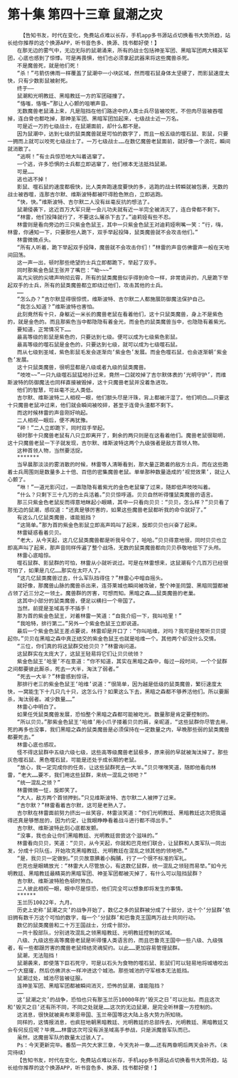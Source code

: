 # 第十集 第四十三章 鼠潮之灾
        【告知书友，时代在变化，免费站点难以长存，手机app多书源站点切换看书大势所趋，站长给你推荐的这个换源APP，听书音色多、换源、找书都好使！】
       在那无边的雾气中，无边无际的鼠潮涌来，所有的战士包括神圣军团、黑暗军团两大精英军团，心底也感到了惊悸。可是再畏惧，他们也必须拿起武器来将这些魔兽杀死。
       不是魔兽死，就是他们死！
       “杀！”弓箭仿佛雨一样覆盖了鼠潮中一小块区域，然而噬石鼠身体太坚硬了，而影鼠速度太快，只有少数影鼠被射死。
       终于——
       鼠潮和光明教廷、黑暗教廷一方的军团碰撞了。
       “恪嗤，恪嗤~”那让人心颤的咀嚼声音。
       无数魔兽老鼠涌上来，凡是阻挡在他们路途中的人类士兵尽皆被咬死，不但肉尽皆被吞噬掉，连白骨也都吃掉，那神圣军团、黑暗军团加起来，七级战士近一万名。
       可是近一万的七级战士，在鼠潮面前，却什么都不是。
       因为鼠潮中，达到七级的鼠类魔兽就是可怕的数字了，而且一般五级的噬石鼠、影鼠，只要一拥而上就可以咬死七级战士了。一万七级战士……在数亿魔兽老鼠面前，就好像一个浪花，瞬间就消散了。
       “逃啊！”有士兵惊恐地大叫着逃窜了。
       一个逃，许多恐惧的士兵都立即逃窜了，他们根本无法抵挡鼠潮。
       可是……
       逃也逃不掉！
       影鼠、噬石鼠的速度都极快，比人类奔跑速度要快的多，逃跑的战士转瞬就被包裹，无数的战士被吞噬，连那吉尔默、维斯波特都被吓得脸色煞白，立即逃跑。
       “快，快。”维斯波特、吉尔默二人没有丝毫反抗的想法了。
       鼠潮侵袭下，这近百万大军只是一会儿功夫就有近一半完全被消灭了，连白骨都不剩下。
       “林雷，他们投降就行了，不要这么屠杀下去了。”迪莉娅有些不忍。
       林雷则是看向旁边的三只紫金色鼠王，其中一只紫金色鼠王对迪莉娅咧嘴一笑：“行，嗨，林雷，你通知一下，只要那些人跪下，双手举起投降，鼠类魔兽就不会攻击他们。”
       林雷微微点头。
       “所有人听着，跪下举起双手投降，魔兽就不会攻击你们！”林雷的声音仿佛雷声一般在天地间回荡。
       这一声一出，顿时那些绝望的士兵立即都跪下，举起了双手。
       同时那紫金色鼠王张开了嘴巴：“呦~~~”
       高亢尖锐的尖啸声响彻云霄，所有的鼠类魔兽似乎得到命令一样，非常诡异的，凡是跪下举起双手的士兵，所有的鼠类魔兽都立即绕过他们，攻击其他的士兵。
       ……
       “怎么办？”吉尔默显得很惊慌，维斯波特、吉尔默二人都施展防御魔法保护自己。
       “我怎么知道？”维斯波特也害怕。
       此刻竟然有十只，身躯近一米长的魔兽老鼠在看着他们，这十只鼠类魔兽，身上不是紫色的，就是金色的。而且那紫色当中都隐隐有着金光，而金色的鼠类魔兽当中，也隐隐有着紫光。
       要知道，正常情况下……
       最高等级的影鼠是紫色的，只要达到七级。便可以成为七级紫色影鼠。
       最高等级的噬石鼠是金色的，只要达到七级，就可以成为七级噬石鼠。
       而从七级到圣域，紫色影鼠毛发会逐渐向‘紫金色’发展。而金色噬石鼠，也会逐渐朝‘紫金色’发展。
       这十只鼠类魔兽，很明显都是八级或者九级的鼠类魔兽。
       “吱吱~~”一只九级噬石鼠猛地扑过来，竟然一口就咬掉了吉尔默体表的‘光明守护’，而维斯波特的防御魔法也同样直接被毁掉，这十只魔兽老鼠并没着急进攻。
       他们的智慧，可丝毫不比人类低。
       吉尔默、维斯波特二人相视一眼，他们额头尽是汗珠，背上都被汗湿了。他们明白……只要这十只魔兽老鼠冲过来，他们就会瞬间被咬碎，甚至于连骨头渣都不剩下。
       而这时候林雷的声音刚好响起。
       二人相视一眼后，便不再犹豫。
       “砰！”二人立即跪下，同时双手举起。
       顿时那十只魔兽老鼠有八只立即离开了，剩余的两只则是在这看着他们。魔兽老鼠很聪明，这十只魔兽老鼠一下子就发现，吉尔默、维斯波特这两个九级强者是敌方首领人物。
       这种首领人物，当然要活捉。
       *******
       当早晨那淡淡的雾消散的时候，林雷等人清晰看到，那大量正跪着的敌方士兵，而在这些跪着士兵周围则是数量多上十倍、百倍的密集魔兽老鼠。单单那种数量造成的‘视觉效果’，就让人心颤了。
       “咻！”一道光影闪过，一直隐隐有着紫光的金色老鼠窜了过来，随即低声吱吱叫着。
       “什么？只剩下三十几万的士兵活着。”贝贝惊呼道。贝贝自然听得懂鼠类魔兽的语言。
       那三只紫金色老鼠反而得意地眯起小眼睛，其中一只看向贝贝：“贝贝，怎么样？”贝贝看了那无边的鼠潮，感叹道：“还真是够厉害的，如果这些魔兽老鼠都听我的命令就好了。”
       有这么几亿鼠类魔兽，谁能抵挡？
       “这简单。”那为首的紫金色影鼠立即高声鸣叫了起来，旋即贝贝也兴奋了起来。
       林雷疑惑看着贝贝。
       “老大，从今天起，这几亿鼠类魔兽都是听我号令了，哈哈。”贝贝得意地很，同时贝贝也立即高声叫了起来，那声音同样传遍了整个战场，无数的鼠类魔兽都向贝贝恭敬地低下了头颅。
       林雷心底暗惊。
       噬石鼠群、影鼠群的可怕，林雷从小就听说过。可是在林雷想来，这鼠潮有个几百万已经很可怕了，如果是几亿……那实在太吓人了。
       “这几亿鼠类魔兽过去，什么军队挡得住？”林雷心中暗自摇头。
       就好像，那魔兽山脉的魔兽杀出来，连芬莱城也瞬间被攻破，整个神圣同盟、黑暗同盟都被占领了近三分之一领土。魔兽群的厉害，可想而知。黑暗之森……鼠类魔兽的老巢。
       这其中小部分的鼠类魔兽，便足以横扫一个帝国了。
       当然，前提是圣域高手不插手！
       那为首的紫金色鼠王，对着林雷一笑道：“自我介绍一下，我叫哈里！”
       “我哈特，排行第二。”另外一个紫金色鼠王立即说道。
       最后一个紫金色鼠王差点要说，林雷却是开口了：“你叫哈维，对吗？我可是经常听贝贝提起你。”贝贝在黑暗之森中真正结交的紫金色鼠王也就是哈维一个。其他两个却没什么交情。
       “三位，你们真的将这鼠群交给贝贝？”林雷询问道。
       这鼠群实在太庞大了，这鼠王轻易将它们让贝贝统领？
       紫金色鼠王‘哈里’不在意道：“你不知道，其实在黑暗之森中，每过一段时间，一个个鼠群之间都要彼此厮杀，死去一大半，淘汰了弱者。”
       “死去一大半？”林雷感到惊讶。
       那排行老三的紫金色鼠王‘哈维’说道：“很简单，因为越是低级的鼠类魔兽，繁衍速度太快，一窝能生下十几只几十只，这怎么行？如果这么下去，黑暗之森都不够养活他们。所以要厮杀，淘汰弱者。减少数量……”
       林雷心中明白了。
       如果任凭鼠类魔兽发展，恐怕整个黑暗之森都可能被吃光。数量那是肯定要控制的。
       “所以贝贝。”那紫金色鼠王‘哈维’用小爪子搂着贝贝的肩，亲昵道，“这些鼠群你尽管去用，死的再多也没事，我们黑暗之森的鼠类魔兽是必须保持在一定数量之内，早晚那些弱的鼠类魔兽都要死去。”
       林雷心底也感叹。
       怪不得这鼠群中五级六级七级，这些高等级魔兽老鼠极多，原来弱的早就被淘汰掉了。那些灰色噬石鼠、黑色噬石鼠，可能是还处于成长期的老鼠。
       “放心，我一定完成你的任务，让这些鼠群死去一大半。”贝贝嘿嘿笑道，随即他看向林雷，“老大……要不，我们用这些鼠群，来统一混乱之领吧？”
       “统一混乱之领？”
       林雷微微一怔，旋即笑了。
       “大人，敌方两个首领押到。”只见维斯波特、吉尔默二人被押了过来。
       “吉尔默？”林雷看着吉尔默，这可是老熟人了。
       吉尔默在林雷面前努力挤出一丝笑容，林雷淡笑道：“你们光明教廷、黑暗教廷这次把我逼得还真是够憋屈的，因为约定，让我眼睁睁看着战斗进行都不得出手。”
       吉尔默、维斯波特此刻心底都发颤。
       “没事，我也会让你们黑暗教廷、光明教廷尝尝这个滋味的。”
       林雷看向贝贝，笑道：“贝贝，从今天起，你就和巴克他们联合，让鼠群和人类军队一同出发，分成十只队伍，开始攻克黑暗教廷、光明教廷在混乱之领其他的领地吧。”
       “是，我贝贝一定做到。”贝贝故意腆着小胸脯，行了一个很不标准的军礼。
       巴克也是眼睛放光：“林雷大人尽管放心，有这数亿鼠群，统一混乱之领轻而易举。”如今光明教廷、黑暗教廷最精英的黑暗军团、神圣军团都被灭掉了，有什么可以阻挡鼠群？
       吉尔默、维斯波特脸色顿时煞白。
       二人彼此相视一眼，眼中尽是惊恐，他们完全可以想象即将发生的事情。
       ******
       玉兰历10022年，九月。
       历史上史称‘鼠潮之灾’的战争开始了，数亿之多的鼠群被分成了十部分，这十个‘分鼠群’依旧拥有数千万这个可怕的数字，每一个‘分鼠群’和巴鲁克王国两万战士共同行动。
       数亿的鼠类魔兽和二十万王国战士，分成十部分。
       一共十股部队，分别进攻混乱之领黑暗教廷、光明教廷控制的区域。
       八级、九级这些高等魔兽老鼠是听得懂人类语言的，而且巴鲁克王国中一些八级、九级强者，有一些都跟厉害的魔兽老鼠缔结灵魂契约。以此……更加容易管理鼠群。
       鼠潮，无法阻挡！
       鼠潮袭来，即使落下巨石死守，可是以石头为食物的噬石鼠、影鼠们可以轻易地将城墙咬出一个大窟窿，然后仿佛洪水一样冲进这个城池。那些城池的守军根本无法抵挡。
       鼠潮过处，城池尽皆被征服。
       连神圣军团、黑暗军团都被瞬间消灭，恐怖的鼠潮，谁能阻挡？
       ……
       这‘鼠潮之灾’的战争，恐怕也只有那玉兰历10000年的‘毁灭之日’可以比拟。而且这次和‘毁灭之日’还有所不同，不同之处就是……这次的无边鼠潮，是完全听林雷一方控制的。
       这消息，很快就被奥布莱恩帝国、玉兰帝国等这大陆上各大势力所知晓。
       同样的，这情报消息，也疯狂地朝黑暗教廷、光明教廷的总部传去，光明教廷、黑暗教廷又会有何反应呢？毕竟……林雷这次可没有派圣域高手参战，只是派魔兽军队而已。
       虽然，这魔兽军队的数量太过骇人了。
       Ps：今天更新完毕。番茄一共欠大家三章，今天先补一章……还有两章明后两天会补齐。（未完待续）
       【告知书友，时代在变化，免费站点难以长存，手机app多书源站点切换看书大势所趋，站长给你推荐的这个换源APP，听书音色多、换源、找书都好使！】